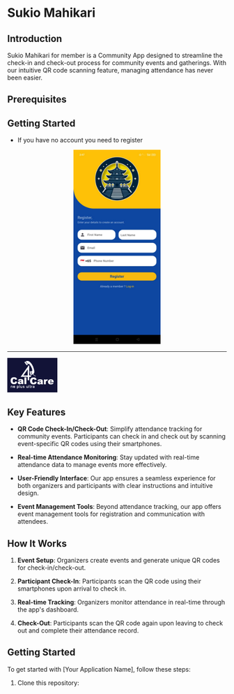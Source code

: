 # Sukio Mahikari

## Introduction

Sukio Mahikari for member is a Community App designed to streamline the check-in and check-out process for community events and gatherings. With our intuitive QR code scanning feature, managing attendance has never been easier.

## Prerequisites

## Getting Started

- If you have no account you need to register
<center><img src="docs/register.jpeg" alt="Image Alt Text" width="200"></center> 

-----
![Image Alt Text](docs/cal4care.png)

## Key Features

- **QR Code Check-In/Check-Out**: Simplify attendance tracking for community events. Participants can check in and check out by scanning event-specific QR codes using their smartphones.
  
- **Real-time Attendance Monitoring**: Stay updated with real-time attendance data to manage events more effectively.

- **User-Friendly Interface**: Our app ensures a seamless experience for both organizers and participants with clear instructions and intuitive design.

- **Event Management Tools**: Beyond attendance tracking, our app offers event management tools for registration and communication with attendees.

## How It Works

1. **Event Setup**: Organizers create events and generate unique QR codes for check-in/check-out.
  
2. **Participant Check-In**: Participants scan the QR code using their smartphones upon arrival to check in.
  
3. **Real-time Tracking**: Organizers monitor attendance in real-time through the app's dashboard.
  
4. **Check-Out**: Participants scan the QR code again upon leaving to check out and complete their attendance record.

## Getting Started

To get started with [Your Application Name], follow these steps:

1. Clone this repository:

